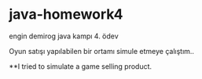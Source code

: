 # java-homework4
engin demirog java kampı 4. ödev

Oyun satışı yapılabilen bir ortamı simule etmeye çalıştım..

**I tried to simulate a game selling product.
